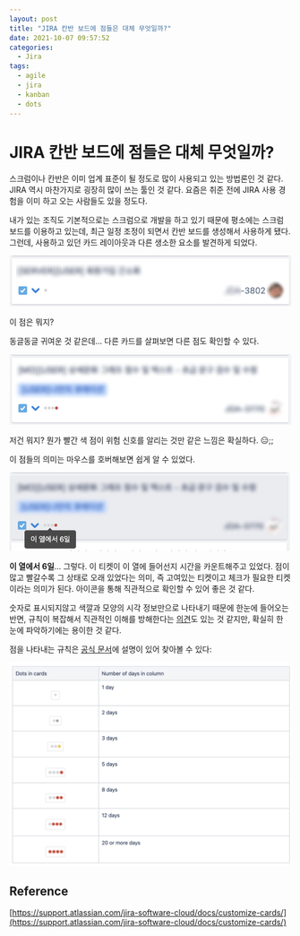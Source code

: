 ```yaml
---
layout: post
title: "JIRA 칸반 보드에 점들은 대체 무엇일까?"
date: 2021-10-07 09:57:52
categories:
  - Jira
tags:
  - agile
  - jira
  - kanban
  - dots
---
```

# JIRA 칸반 보드에 점들은 대체 무엇일까?

스크럼이나 칸반은 이미 업계 표준이 될 정도로 많이 사용되고 있는 방법론인 것 같다. JIRA 역시 마찬가지로 굉장히 많이 쓰는 툴인 것 같다. 요즘은 취준 전에 JIRA 사용 경험을 이미 하고 오는 사람들도 있을 정도다.

내가 있는 조직도 기본적으로는 스크럼으로 개발을 하고 있기 때문에 평소에는 스크럼 보드를 이용하고 있는데, 최근 일정 조정이 되면서 칸반 보드를 생성해서 사용하게 됐다. 그런데, 사용하고 있던 카드 레이아웃과 다른 생소한 요소를 발견하게 되었다.

![img](./assets/posts/2021-10-07-jira-kanban-card-dots/img_kanban_ex1.png)

이 점은 뭐지?

동글동글 귀여운 것 같은데... 다른 카드를 살펴보면 다른 점도 확인할 수 있다.

![img](./assets/posts/2021-10-07-jira-kanban-card-dots/img_kanban_ex2.png)

저건 뭐지? 뭔가 빨간 색 점이 위험 신호를 알리는 것만 같은 느낌은 확실하다. 😑;;

이 점들의 의미는 마우스를 호버해보면 쉽게 알 수 있었다.

![img](./assets/posts/2021-10-07-jira-kanban-card-dots/img_kanban_ex3.png)

**이 열에서 6일**... 그렇다. 이 티켓이 이 열에 들어선지 시간을 카운트해주고 있었다. 점이 많고 빨갈수록 그 상태로 오래 있었다는 의미, 즉 고여있는 티켓이고 체크가 필요한 티켓이라는 의미가 된다. 아이콘을 통해 직관적으로 확인할 수 있어 좋은 것 같다.

숫자로 표시되지않고 색깔과 모양의 시각 정보만으로 나타내기 때문에 한눈에 들어오는 반면, 규칙이 복잡해서 직관적인 이해를 방해한다는 [의견](https://uxdesign.cc/a-deep-dive-into-those-dots-on-jira-kanban-cards-45ed61f22421)도 있는 것 같지만, 확실히 한 눈에 파악하기에는 용이한 것 같다.

점을 나타내는 규칙은 [공식 문서](https://support.atlassian.com/jira-software-cloud/docs/customize-cards/)에 설명이 있어 찾아볼 수 있다:

![img](./assets/posts/2021-10-07-jira-kanban-card-dots/img_card_doc.png)

## Reference

[https://support.atlassian.com/jira-software-cloud/docs/customize-cards/](https://support.atlassian.com/jira-software-cloud/docs/customize-cards/)